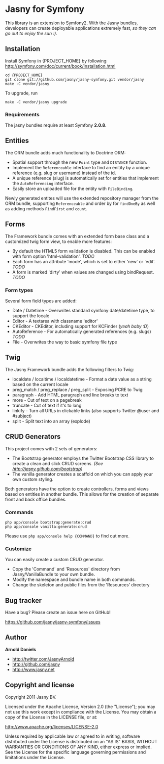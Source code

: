 Jasny for Symfony
===========================

This library is an extension to Symfony2. With the Jasny bundles, developers can create deployable applications extremely fast, *so they can go out to enjoy the sun :)*.


Installation
------------

Install Symfony in {PROJECT_HOME} by following http://symfony.com/doc/current/book/installation.html

```
cd {PROJECT_HOME}
git clone git://github.com/jasny/jasny-symfony.git vendor/jasny
make -C vendor/jasny
```

To upgrade, run
```
make -C vendor/jasny upgrade
```

### Requirements ###

The jasny bundles require at least Symfony **2.0.8**.


Entities
--------

The ORM bundle adds much functionality to Doctrine ORM:

* Spatial support through the new `Point` type and `DISTANCE` function.
* Implement the `Referenceable` interface to find an enitity by a unique reference (e.g. slug or username) instead of the id.
* A unique reference (slug) is automatically set for entities that implement the `AutoReferencing` interface.
* Easily store an uploaded file for the entity with `FileBinding`.

Newly generated entites will use the extended repository manager from the ORM bundle, supporting `Referenceable` and order by for `findOneBy` as well as adding methods
`FindFirst` and `count`.


Forms
-----

The Framework bundle comes with an extended form base class and a customized twig form view, to enable more features:

* By default the HTML5 form validation is disabled. This can be enabled with form option 'html-validation'. *TODO*
* Each form has an attribute 'mode', which is set to either 'new' or 'edit'. *TODO*
* A form is marked 'dirty' when values are changed using bindRequest. *TODO*

### Form types ###

Several form field types are added:

* Date / Datetime - Overwrites standard symfony date/datetime type, to support the locale
* Editor          - A textarea with classname 'editor'
* CKEditor        - CKEditor, including support for KCFinder (*yeah baby :D*)
* AutoReference   - For automatically generated references (e.g. slugs) *TODO*
* File            - Overwrites the way to basic symfony file type


Twig
----

The Jasny Framework bundle adds the following filters to Twig:

* localdate / localtime / localdatetime  - Format a date value as a string based on the current locale
* preg_match / preg_replace / preg_split - Exposing PCRE to Twig
* paragraph                              - Add HTML paragraph and line breaks to text
* more                                   - Cut of text on a pagebreak
* truncate                               - Cut of text if it's to long
* linkify                                - Turn all URLs in clickable links (also supports Twitter @user and #subject)
* split                                  - Split text into an array (explode)


CRUD Generators
---------------

This project comes with 2 sets of generators:

* The Bootstrap generator employs the Twitter Bootstrap CSS library to create a clean and slick CRUD screens. *(See http://jasny.github.com/bootstrap)*
* The vanilla generator creates a scaffold on which you can apply your own custom styling.

Both generators have the option to create controllers, forms and views based on entities in another bundle. This allows for the creation of separate front and back office bundles.

### Commands ###

```
php app/console bootstrap:generate:crud
php app/console vanilla:generate:crud
```

Please use `php app/console help {COMMAND}` to find out more.

### Customize ###

You can easily create a custom CRUD generator.

* Copy the 'Command' and 'Resources' directory from Jasny/VanillaBundle to your own bundle.
* Modify the namespace and bundle name in both commands.
* Change the skeleton and public files from the 'Resources' directory


Bug tracker
-----------

Have a bug? Please create an issue here on GitHub!

https://github.com/jasny/jasny-symfony/issues


Author
-------

**Arnold Daniels**

+ http://twitter.com/JasnyArnold
+ http://github.com/jasny
+ http://www.jasny.net


Copyright and license
---------------------

Copyright 2011 Jasny BV.

Licensed under the Apache License, Version 2.0 (the "License");
you may not use this work except in compliance with the License.
You may obtain a copy of the License in the LICENSE file, or at:

   http://www.apache.org/licenses/LICENSE-2.0

Unless required by applicable law or agreed to in writing, software
distributed under the License is distributed on an "AS IS" BASIS,
WITHOUT WARRANTIES OR CONDITIONS OF ANY KIND, either express or implied.
See the License for the specific language governing permissions and
limitations under the License.
